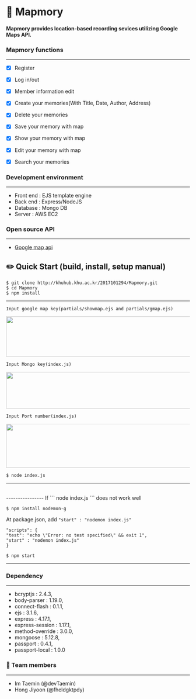 # 📒 Mapmory

#### Mapmory provides location-based recording sevices utilizing Google Maps API.


### Mapmory functions
-----------------
- [x] Register
- [x] Log in/out
- [x] Member information edit
- [x] Create your memories(With Title, Date, Author, Address)
- [x] Delete your memories
- [x] Save your memory with map
- [x] Show your memory with map
- [x] Edit your memory with map
- [x] Search your memories


### Development environment
-----------------
+ Front end : EJS template engine
+ Back end : Express/NodeJS
+ Database : Mongo DB
+ Server : AWS EC2

### Open source API
-----------------
+ [Google map api](https://developers.google.com/maps/documentation/javascript/overview?hl=ko)


## ✏️ Quick Start (build, install, setup manual)

    $ git clone http://khuhub.khu.ac.kr/2017101294/Mapmory.git
    $ cd Mapmory
    $ npm install

----------------
    Input google map key(partials/showmap.ejs and partials/gmap.ejs)
   <img src = "https://user-images.githubusercontent.com/73929383/120812504-fd8c0180-c587-11eb-9258-e99adec55714.PNG" width="550" height = "110">

    Input Mongo key(index.js)
   <img src = "https://user-images.githubusercontent.com/73929383/120812932-696e6a00-c588-11eb-8a07-ce2b22ff09c0.PNG" width="550" height = "100">

    Input Port number(index.js)
   <img src= "https://user-images.githubusercontent.com/73929383/120813437-d7b32c80-c588-11eb-9d52-4ef570212d85.PNG" width = "550" height = "120">


    $ node index.js

----------------

<br/>
----------------
If  ``` node index.js ```  does not work well

    $ npm install nodemon-g

At package.json, add  ``` "start" : "nodemon index.js" ```

    "scripts": {
    "test": "echo \"Error: no test specified\" && exit 1",
    "start" : "nodemon index.js"
    }

    $ npm start
----------------

### Dependency
-----------------
+ bcryptjs : 2.4.3,
+ body-parser : 1.19.0,
+ connect-flash : 0.1.1,
+ ejs : 3.1.6,
+ express : 4.17.1,
+ express-session : 1.17.1,
+ method-override : 3.0.0,
+ mongoose : 5.12.8,
+ passport : 0.4.1,
+ passport-local : 1.0.0


### 👬 Team members
-----------------
+ Im Taemin (@devTaemin)
+ Hong Jiyoon (@fheldgktpdy)
